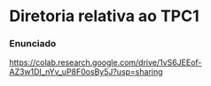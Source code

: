 # Diretoria relativa ao TPC1


### Enunciado
https://colab.research.google.com/drive/1vS6JEEof-AZ3w1DI_nYv_uP8F0osBy5J?usp=sharing

